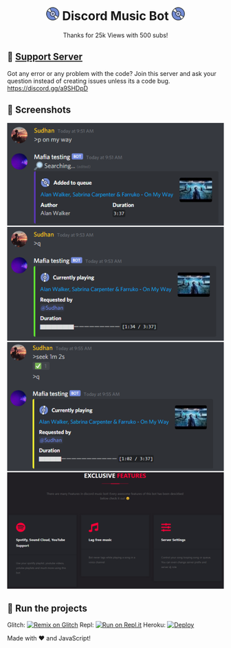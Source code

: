 <h1 align="center"><img src="./assets/logo.gif" width="30px"> Discord Music Bot <img src="./assets/logo.gif" width="30px"></h1>
<p align="center">Thanks for 25k Views with 500 subs!</p>

## 📝 [Support Server](https://discord.gg/XjeK84b)

Got any error or any problem with the code? Join this server and ask your question instead of creating issues unless its a code bug. https://discord.gg/a9SHDpD

## 📸 Screenshots

<div align="left"><img src="/assets/Screenshot_1.png"></div><div align="center"><img src="/assets/Screenshot_2.png"></div><div align="right"><img src="/assets/Screenshot_3.png"></div>

<div align="center"><img src="/assets/Features.png"></div>

## 💨 Run the projects

Glitch: [![Remix on Glitch](https://cdn.glitch.com/2703baf2-b643-4da7-ab91-7ee2a2d00b5b%2Fremix-button.svg)](https://glitch.com/edit/#!/import/github.com/skullshort/dj-bunny2)
Repl: [![Run on Repl.it](https://repl.it/badge/github/SudhanPlayz/Discord-MusicBot)](https://repl.it/github.com/skullshort/dj-bunny2)
Heroku: [![Deploy](https://www.herokucdn.com/deploy/button.svg)](https://heroku.com/deploy?template=https://github.com/skullshort/dj-bunny2)

Made with :heart: and JavaScript!

